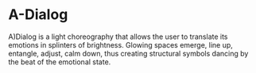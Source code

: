 # **A-Dialog**
A)Dialog is a light choreography that allows the user to translate its emotions in splinters of brightness. Glowing spaces emerge, line up, entangle, adjust, calm down, thus creating structural symbols dancing by the beat of the emotional state.

